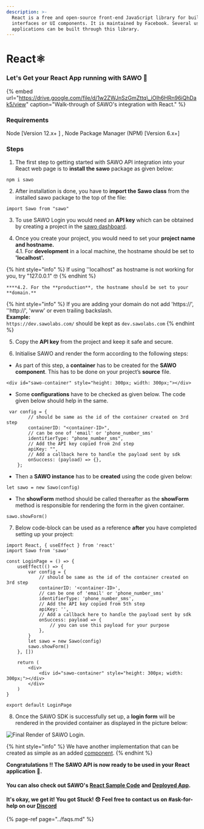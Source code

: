 ```yaml
---
description: >-
  React is a free and open-source front-end JavaScript library for building user
  interfaces or UI components. It is maintained by Facebook. Several useful
  applications can be built through this library.
---
```


# React⚛️

### Let's Get your React App running with SAWO 🙌 

{% embed url="https://drive.google.com/file/d/1w2ZWJnSzGmZttq\_iOlh6HRn96iQhDak5/view" caption="Walk-through of SAWO\'s integration with React." %}

### **Requirements**

Node \[Version 12.x+ \] , Node Package Manager \(NPM\) \[Version 6.x+\]

### **Steps**

1. The first step to getting started with SAWO API integration into your React web page is to **install the sawo** package as given below:

```text
npm i sawo
```

2. After installation is done, you have to **import the Sawo class** from the installed sawo package to the top of the file:

```text
import Sawo from "sawo"
```

3. To use SAWO Login you would need an **API key** which can be obtained by creating a project in the [sawo dashboard](https://dev.sawolabs.com/). 

4.  Once you create your project, you would need to set your **project name and hostname.**  
    4.1. For **development** in a local machine, the hostname should be set to **'localhost'.**

{% hint style="info" %}
If using ''localhost" as hostname is not working for you, try "127.0.0.1" 🤓 
{% endhint %}

    ****4.2. For the **production**, the hostname should be set to your **domain.** 

{% hint style="info" %}
If you are adding your domain do not add 'https://', ''http://', 'www' or even trailing backslash.  
**Example:**  
`https://dev.sawolabs.com/` should be kept as `dev.sawolabs.com`
{% endhint %}

5. Copy the **API key** from the project and keep it safe and secure.

6. Initialise SAWO and render the form according to the following steps:

* As part of this step, a **container** has to be created for the **SAWO component**. This has to be done on your project’s **source** file.

```text
<div id="sawo-container" style="height: 300px; width: 300px;"></div>
```

* Some **configurations** have to be checked as given below. The code given below should help in the same.

```text
 var config = {
        // should be same as the id of the container created on 3rd step
        containerID: "<container-ID>",
        // can be one of 'email' or 'phone_number_sms'
        identifierType: "phone_number_sms",
        // Add the API key copied from 2nd step
        apiKey: "",
        // Add a callback here to handle the payload sent by sdk
        onSuccess: (payload) => {},
    };

```

* Then a **SAWO instance** has to be **created** using the code given below:

```text
let sawo = new Sawo(config)
```

* The **showForm** method should be called thereafter as the **showForm** method is responsible for rendering the form in the given container.

```text
sawo.showForm()
```

7.  Below code-block can be used as a reference **after** you have completed setting up your project:

```text
import React, { useEffect } from 'react'
import Sawo from 'sawo'

const LoginPage = () => {
    useEffect(() => {
        var config = {
            // should be same as the id of the container created on 3rd step
            containerID: '<container-ID>',
            // can be one of 'email' or 'phone_number_sms'
            identifierType: 'phone_number_sms',
            // Add the API key copied from 5th step
            apiKey: '',
            // Add a callback here to handle the payload sent by sdk
            onSuccess: payload => {
                // you can use this payload for your purpose
            },
        }
        let sawo = new Sawo(config)
        sawo.showForm()
    }, [])

    return (
        <div>
            <div id="sawo-container" style="height: 300px; width: 300px;"></div>
        </div>
    )
}

export default LoginPage
```

8. Once the SAWO SDK is successfully set up, a **login form** will be rendered in the provided container as displayed in the picture below:

![Final Render of SAWO Login.](../.gitbook/assets/sawo.png)

{% hint style="info" %}
We have another implementation that can be created as simple as an added [component](https://www.npmjs.com/package/sawo-react).
{% endhint %}

**Congratulations !! The SAWO API is now ready to be used in your React application** 🤘**.**  

#### You can also check out SAWO's [React Sample Code](https://github.com/sawolabs/React-Sample-App) and [Deployed App](https://sawo-react-sample-app.netlify.app/).

#### It's okay, we get it! You got Stuck! 😞 Feel free to contact us on \#ask-for-help on our [Discord](https://discord.com/invite/TpnCfMUE5P)

{% page-ref page="../faqs.md" %}

